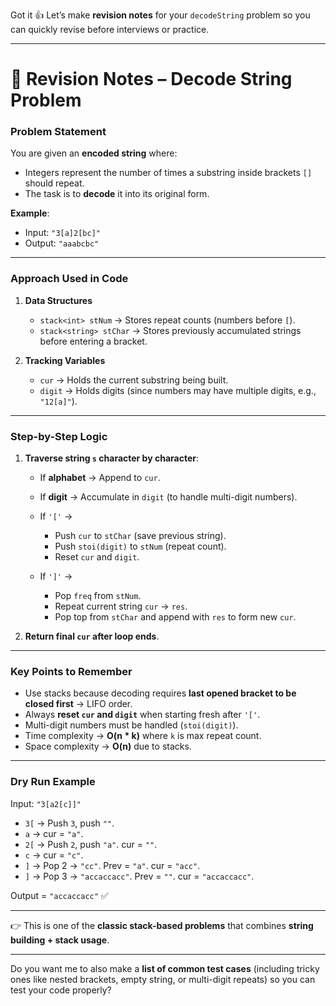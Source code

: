 Got it 👍 Let’s make **revision notes** for your `decodeString` problem so you can quickly revise before interviews or practice.

---

# 📝 Revision Notes – Decode String Problem

### **Problem Statement**

You are given an **encoded string** where:

* Integers represent the number of times a substring inside brackets `[]` should repeat.
* The task is to **decode** it into its original form.

**Example**:

* Input: `"3[a]2[bc]"`
* Output: `"aaabcbc"`

---

### **Approach Used in Code**

1. **Data Structures**

   * `stack<int> stNum` → Stores repeat counts (numbers before `[`).
   * `stack<string> stChar` → Stores previously accumulated strings before entering a bracket.

2. **Tracking Variables**

   * `cur` → Holds the current substring being built.
   * `digit` → Holds digits (since numbers may have multiple digits, e.g., `"12[a]"`).

---

### **Step-by-Step Logic**

1. **Traverse string `s` character by character**:

   * If **alphabet** → Append to `cur`.
   * If **digit** → Accumulate in `digit` (to handle multi-digit numbers).
   * If `'['` →

     * Push `cur` to `stChar` (save previous string).
     * Push `stoi(digit)` to `stNum` (repeat count).
     * Reset `cur` and `digit`.
   * If `']'` →

     * Pop `freq` from `stNum`.
     * Repeat current string `cur` → `res`.
     * Pop top from `stChar` and append with `res` to form new `cur`.

2. **Return final `cur` after loop ends**.

---

### **Key Points to Remember**

* Use stacks because decoding requires **last opened bracket to be closed first** → LIFO order.
* Always **reset `cur` and `digit`** when starting fresh after `'['`.
* Multi-digit numbers must be handled (`stoi(digit)`).
* Time complexity → **O(n \* k)** where `k` is max repeat count.
* Space complexity → **O(n)** due to stacks.

---

### **Dry Run Example**

Input: `"3[a2[c]]"`

* `3[` → Push `3`, push `""`.
* `a` → cur = `"a"`.
* `2[` → Push `2`, push `"a"`. cur = `""`.
* `c` → cur = `"c"`.
* `]` → Pop 2 → `"cc"`. Prev = `"a"`. cur = `"acc"`.
* `]` → Pop 3 → `"accaccacc"`. Prev = `""`. cur = `"accaccacc"`.

Output = `"accaccacc"` ✅

---

👉 This is one of the **classic stack-based problems** that combines **string building + stack usage**.

---

Do you want me to also make a **list of common test cases** (including tricky ones like nested brackets, empty string, or multi-digit repeats) so you can test your code properly?
